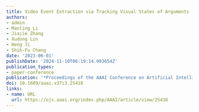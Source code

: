 ```yaml
---
title: Video Event Extraction via Tracking Visual States of Arguments
authors:
- admin
- Manling Li
- Jiajie Zhang
- Xudong Lin
- Heng Ji
- Shih-Fu Chang
date: '2023-06-01'
publishDate: '2024-11-10T06:19:14.093654Z'
publication_types:
- paper-conference
publication: '*Proceedings of the AAAI Conference on Artificial Intelligence*'
doi: 10.1609/aaai.v37i3.25418
links:
- name: URL
  url: https://ojs.aaai.org/index.php/AAAI/article/view/25418
---
```

